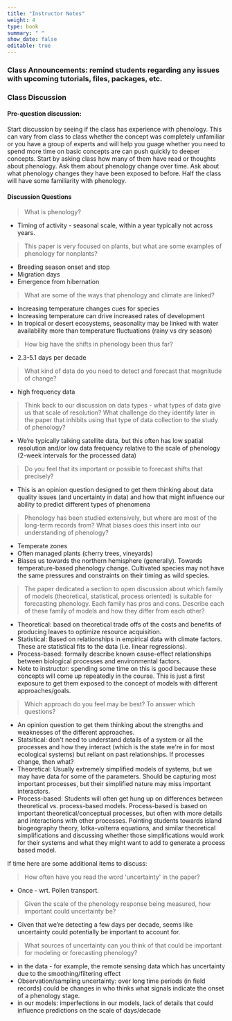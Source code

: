 ```yaml
---
title: "Instructor Notes"
weight: 4
type: book
summary: " "
show_date: false
editable: true
---
```


### Class Announcements: remind students regarding any issues with upcoming tutorials, files, packages, etc.

### Class Discussion

#### Pre-question discussion: 
Start discussion by seeing if the class has experience with phenology. This can vary from class to class whether the concept was completely unfamiliar or you have a group of experts and will help you guage whether you need to spend more time on basic concepts are can push quickly to deeper concepts. Start by asking class how many of them have read or thoughts about phenology. Ask them about phenology change over time. Ask about what phenology changes they have been exposed to before. Half the class will have some familiarity with phenology.

#### Discussion Questions

> What is phenology?
* Timing of activity - seasonal scale, within a year typically not across years.

> This paper is very focused on plants, but what are some examples of phenology for nonplants?
* Breeding season onset and stop
* Migration days
* Emergence from hibernation

> What are some of the ways that phenology and climate are linked?
* Increasing temperature changes cues for species
* Increasing temperature can drive increased rates of development
* In tropical or desert ecosystems, seasonality may be linked with water availability more than temperature fluctuations (rainy vs dry season)

> How big have the shifts in phenology been thus far?
* 2.3-5.1 days per decade

> What kind of data do you need to detect and forecast that magnitude of change?
* high frequency data

> Think back to our discussion on data types - what types of data give us that scale of
resolution? What challenge do they identify later in the paper that inhibits using that type of data
collection to the study of phenology?
* We’re typically talking satellite data, but this often has low spatial resolution and/or low data
frequency relative to the scale of phenology (2-week intervals for the processed data)

> Do you feel that its important or possible to forecast shifts that precisely?
* This is an opinion question designed to get them thinking about data quality issues (and uncertainty in data) and how that might influence our ability to predict different types of phenomena

> Phenology has been studied extensively, but where are most of the long-term records from? What biases does this insert into our understanding of phenology?
* Temperate zones
* Often managed plants (cherry trees, vineyards)
* Biases us towards the northern hemisphere (generally). Towards temperature-based phenology change. Cultivated species may not have the same pressures and constraints on their timing as wild species.

> The paper dedicated a section to open discussion about which family of models (theoretical, statistical, process oriented) is suitable for forecasting phenology. Each family has pros and cons. Describe each of these family of models and how they differ from each other?
* Theoretical: based on theoretical trade offs of the costs and benefits of producing leaves to
optimize resource acquisition.
* Statistical: Based on relationships in empirical data with climate factors. These are statistical fits to the data (i.e. linear regressions).
* Process-based: formally describe known cause-effect relationships between biological processes and environmental factors.
* Note to instructor: spending some time on this is good because these concepts will come up repeatedly in the course. This is just a first exposure to get them exposed to the concept of models with different approaches/goals.

> Which approach do you feel may be best? To answer which questions?
* An opinion question to get them thinking about the strengths and weaknesses of the different approaches.
* Statsitical: don't need to understand details of a system or all the processes and how they interact (which is the state we're in for most ecological systems) but reliant on past relationships. If processes change, then what?
* Theoretical: Usually extremely simplified models of systems, but we may have data for some of the parameters. Should be capturing most important processes, but their simplified nature may miss important interactors.
* Process-based: Students will often get hung up on differences between theoretical vs. process-based models. Process-based is based on important theoretical/conceptual processes, but often with more details and interactions with other processes. Pointing students towards island biogeography theory, lotka-volterra equations, and similar theoretical simplifications and discussing whether those simplifications would work for their systems and what they might want to add to generate a process based model.


If time here are some additional items to discuss:
> How often have you read the word 'uncertainty' in the paper?
* Once - wrt. Pollen transport.
> Given the scale of the phenology response being measured, how important could uncertainty be?
* Given that we’re detecting a few days per decade, seems like uncertainty could potentially be important to account for.
> What sources of uncertainty can you think of that could be important for modeling or forecasting phenology?
* in the data - for example, the remote sensing data which has uncertainty due to the smoothing/filtering effect
* Observation/sampling uncertainty: over long time periods (in field records) could be changes in who thinks what signals indicate the onset of a phenology stage.
* in our models: imperfections in our models, lack of details that could influence predictions on the scale of days/decade
